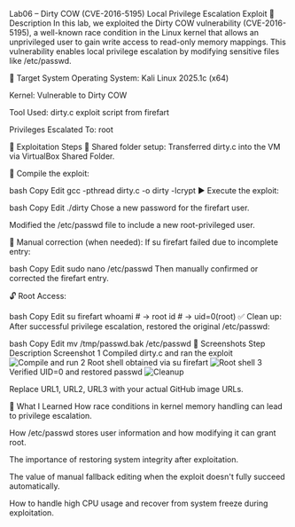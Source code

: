 Lab06 – Dirty COW (CVE-2016-5195) Local Privilege Escalation Exploit
📌 Description
In this lab, we exploited the Dirty COW vulnerability (CVE-2016-5195), a well-known race condition in the Linux kernel that allows an unprivileged user to gain write access to read-only memory mappings. This vulnerability enables local privilege escalation by modifying sensitive files like /etc/passwd.

🎯 Target System
Operating System: Kali Linux 2025.1c (x64)

Kernel: Vulnerable to Dirty COW

Tool Used: dirty.c exploit script from firefart

Privileges Escalated To: root

🚀 Exploitation Steps
📁 Shared folder setup: Transferred dirty.c into the VM via VirtualBox Shared Folder.

🔧 Compile the exploit:

bash
Copy
Edit
gcc -pthread dirty.c -o dirty -lcrypt
▶️ Execute the exploit:

bash
Copy
Edit
./dirty
Chose a new password for the firefart user.

Modified the /etc/passwd file to include a new root-privileged user.

🔁 Manual correction (when needed):
If su firefart failed due to incomplete entry:

bash
Copy
Edit
sudo nano /etc/passwd
Then manually confirmed or corrected the firefart entry.

🔓 Root Access:

bash
Copy
Edit
su firefart
whoami  # → root
id      # → uid=0(root)
✅ Clean up:
After successful privilege escalation, restored the original /etc/passwd:

bash
Copy
Edit
mv /tmp/passwd.bak /etc/passwd
📸 Screenshots
Step	Description	Screenshot
1	Compiled dirty.c and ran the exploit	![Compile and run](URL1)
2	Root shell obtained via su firefart	![Root shell](URL2)
3	Verified UID=0 and restored passwd	![Cleanup](URL3)

Replace URL1, URL2, URL3 with your actual GitHub image URLs.

🧠 What I Learned
How race conditions in kernel memory handling can lead to privilege escalation.

How /etc/passwd stores user information and how modifying it can grant root.

The importance of restoring system integrity after exploitation.

The value of manual fallback editing when the exploit doesn't fully succeed automatically.

How to handle high CPU usage and recover from system freeze during exploitation.

